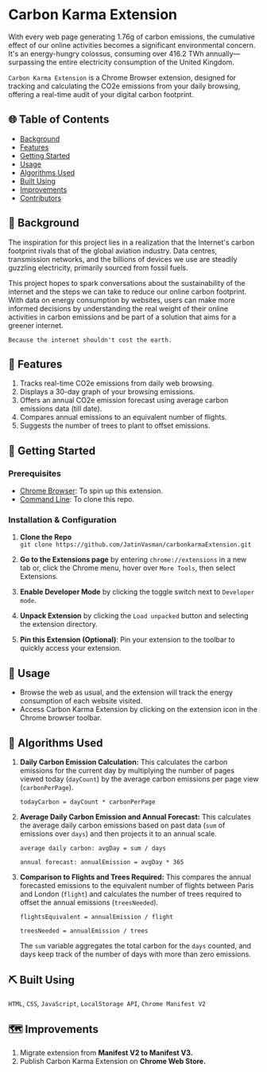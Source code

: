 # Carbon Karma Extension

With every web page generating 1.76g of carbon emissions, the cumulative effect of our online activities becomes a significant environmental concern. It's an energy-hungry colossus, consuming over 416.2 TWh annually—surpassing the entire electricity consumption of the United Kingdom.

`Carbon Karma Extension` is a Chrome Browser extension, designed for tracking and calculating the CO2e emissions from your daily browsing, offering a real-time audit of your digital carbon footprint.

## 🌐 Table of Contents

- [Background](#-background)
- [Features](#-features)
- [Getting Started](#-getting-started)
- [Usage](#-usage)
- [Algorithms Used](#-algorithms-used)
- [Built Using](#%EF%B8%8F-built-using)
- [Improvements](#%EF%B8%8F-improvements)
- [Contributors](#-contributors)

## 📜 Background

The inspiration for this project lies in a realization that the Internet's carbon footprint rivals that of the global aviation industry. Data centres, transmission networks, and the billions of devices we use are steadily guzzling electricity, primarily sourced from fossil fuels.

This project hopes to spark conversations about the sustainability of the internet and the steps we can take to reduce our online carbon footprint. With data on energy consumption by websites, users can make more informed decisions by understanding the real weight of their online activities in carbon emissions and be part of a solution that aims for a greener internet.

`Because the internet shouldn't cost the earth.`

## 🚀 Features

1. Tracks real-time CO2e emissions from daily web browsing.
2. Displays a 30-day graph of your browsing emissions.
3. Offers an annual CO2e emission forecast using average carbon emissions data (till date).
4. Compares annual emissions to an equivalent number of flights.
5. Suggests the number of trees to plant to offset emissions.

## 🏁 Getting Started

### Prerequisites

- [Chrome Browser](https://www.google.com/intl/en_in/chrome/): To spin up this extension.
- [Command Line](): To clone this repo.

### Installation & Configuration

1. **Clone the Repo**  
   `git clone https://github.com/JatinVasman/carbonkarmaExtension.git`

2. **Go to the Extensions page** by entering `chrome://extensions` in a new tab or, click the Chrome menu, hover over `More Tools`, then select Extensions.

3. **Enable Developer Mode** by clicking the toggle switch next to `Developer mode`.

4. **Unpack Extension** by clicking the `Load unpacked` button and selecting the extension directory.

5. **Pin this Extension (Optional)**: Pin your extension to the toolbar to quickly access your extension.

## 🎈 Usage

- Browse the web as usual, and the extension will track the energy consumption of each website visited.
- Access Carbon Karma Extension by clicking on the extension icon in the Chrome browser toolbar.

## 📝 Algorithms Used

1. **Daily Carbon Emission Calculation:** This calculates the carbon emissions for the current day by multiplying the number of pages viewed today (`dayCount`) by the average carbon emissions per page view (`carbonPerPage`).

   `todayCarbon = dayCount * carbonPerPage`

2. **Average Daily Carbon Emission and Annual Forecast:** This calculates the average daily carbon emissions based on past data (`sum` of emissions over `days`) and then projects it to an annual scale.

   `average daily carbon: avgDay = sum / days`

   `annual forecast: annualEmission = avgDay * 365`

3. **Comparison to Flights and Trees Required:** This compares the annual forecasted emissions to the equivalent number of flights between Paris and London (`flight`) and calculates the number of trees required to offset the annual emissions (`treesNeeded`).

   `flightsEquivalent = annualEmission / flight`

   `treesNeeded = annualEmission / trees`

   The `sum` variable aggregates the total carbon for the `days` counted, and days keep track of the number of days with more than zero emissions.

## ⛏️ Built Using

`HTML`, `CSS`, `JavaScript`, `LocalStorage API`, `Chrome Manifest V2`

## 🗺️ Improvements

1. Migrate extension from **Manifest V2 to Manifest V3.**
2. Publish Carbon Karma Extension on **Chrome Web Store.**



